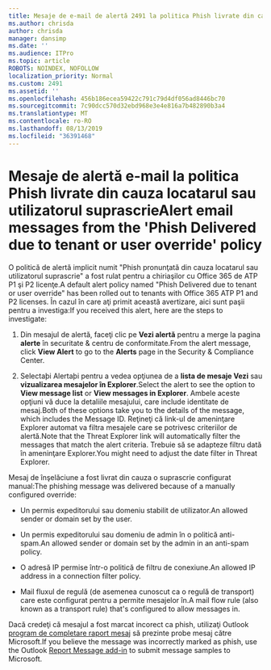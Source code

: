 ```yaml
---
title: Mesaje de e-mail de alertă 2491 la politica Phish livrate din cauza locatarul sau utilizatorul suprascrie
ms.author: chrisda
author: chrisda
manager: dansimp
ms.date: ''
ms.audience: ITPro
ms.topic: article
ROBOTS: NOINDEX, NOFOLLOW
localization_priority: Normal
ms.custom: 2491
ms.assetid: ''
ms.openlocfilehash: 456b186ecea59422c791c79d4df056ad8446bc70
ms.sourcegitcommit: 7c90dcc570d32ebd968e3e4e816a7b482890b3a4
ms.translationtype: MT
ms.contentlocale: ro-RO
ms.lasthandoff: 08/13/2019
ms.locfileid: "36391468"
---
```

# <a name="alert-email-messages-from-the-phish-delivered-due-to-tenant-or-user-override-policy"></a><span data-ttu-id="ac1dc-102">Mesaje de alertă e-mail la politica Phish livrate din cauza locatarul sau utilizatorul suprascrie</span><span class="sxs-lookup"><span data-stu-id="ac1dc-102">Alert email messages from the 'Phish Delivered due to tenant or user override' policy</span></span>

<span data-ttu-id="ac1dc-103">O politică de alertă implicit numit "Phish pronunţată din cauza locatarul sau utilizatorul suprascrie" a fost rulat pentru a chiriaşilor cu Office 365 de ATP P1 şi P2 licenţe.</span><span class="sxs-lookup"><span data-stu-id="ac1dc-103">A default alert policy named "Phish Delivered due to tenant or user override" has been rolled out to tenants with Office 365 ATP P1 and P2 licenses.</span></span> <span data-ttu-id="ac1dc-104">În cazul în care aţi primit această avertizare, aici sunt paşii pentru a investiga:</span><span class="sxs-lookup"><span data-stu-id="ac1dc-104">If you received this alert, here are the steps to investigate:</span></span>

1. <span data-ttu-id="ac1dc-105">Din mesajul de alertă, faceţi clic pe **Vezi alertă** pentru a merge la pagina **alerte** în securitate & centru de conformitate.</span><span class="sxs-lookup"><span data-stu-id="ac1dc-105">From the alert message, click **View Alert** to go to the **Alerts** page in the Security & Compliance Center.</span></span>

2. <span data-ttu-id="ac1dc-106">Selectaþi Alertaþi pentru a vedea opţiunea de a **lista de mesaje Vezi** sau **vizualizarea mesajelor în Explorer**.</span><span class="sxs-lookup"><span data-stu-id="ac1dc-106">Select the alert to see the option to **View message list** or **View messages in Explorer**.</span></span> <span data-ttu-id="ac1dc-107">Ambele aceste opţiuni vă duce la detaliile mesajului, care include identitate de mesaj.</span><span class="sxs-lookup"><span data-stu-id="ac1dc-107">Both of these options take you to the details of the message, which includes the Message ID.</span></span> <span data-ttu-id="ac1dc-108">Reţineţi că link-ul de ameninţare Explorer automat va filtra mesajele care se potrivesc criteriilor de alertă.</span><span class="sxs-lookup"><span data-stu-id="ac1dc-108">Note that the Threat Explorer link will automatically filter the messages that match the alert criteria.</span></span> <span data-ttu-id="ac1dc-109">Trebuie să se adapteze filtru dată în ameninţare Explorer.</span><span class="sxs-lookup"><span data-stu-id="ac1dc-109">You might need to adjust the date filter in Threat Explorer.</span></span>

<span data-ttu-id="ac1dc-110">Mesaj de înşelăciune a fost livrat din cauza o suprascrie configurat manual:</span><span class="sxs-lookup"><span data-stu-id="ac1dc-110">The phishing message was delivered because of a manually configured override:</span></span>

- <span data-ttu-id="ac1dc-111">Un permis expeditorului sau domeniu stabilit de utilizator.</span><span class="sxs-lookup"><span data-stu-id="ac1dc-111">An allowed sender or domain set by the user.</span></span>

- <span data-ttu-id="ac1dc-112">Un permis expeditorului sau domeniu de admin în o politică anti-spam.</span><span class="sxs-lookup"><span data-stu-id="ac1dc-112">An allowed sender or domain set by the admin in an anti-spam policy.</span></span>

- <span data-ttu-id="ac1dc-113">O adresă IP permise într-o politică de filtru de conexiune.</span><span class="sxs-lookup"><span data-stu-id="ac1dc-113">An allowed IP address in a connection filter policy.</span></span>

- <span data-ttu-id="ac1dc-114">Mail fluxul de regulă (de asemenea cunoscut ca o regulă de transport) care este configurat pentru a permite mesajelor în.</span><span class="sxs-lookup"><span data-stu-id="ac1dc-114">A mail flow rule (also known as a transport rule) that's configured to allow messages in.</span></span>

<span data-ttu-id="ac1dc-115">Dacă credeţi că mesajul a fost marcat incorect ca phish, utilizaţi Outlook [program de completare raport mesaj](https://support.office.com/article/b5caa9f1-cdf3-4443-af8c-ff724ea719d2) să prezinte probe mesaj către Microsoft.</span><span class="sxs-lookup"><span data-stu-id="ac1dc-115">If you believe the message was incorrectly marked as phish, use the Outlook [Report Message add-in](https://support.office.com/article/b5caa9f1-cdf3-4443-af8c-ff724ea719d2) to submit message samples to Microsoft.</span></span>
